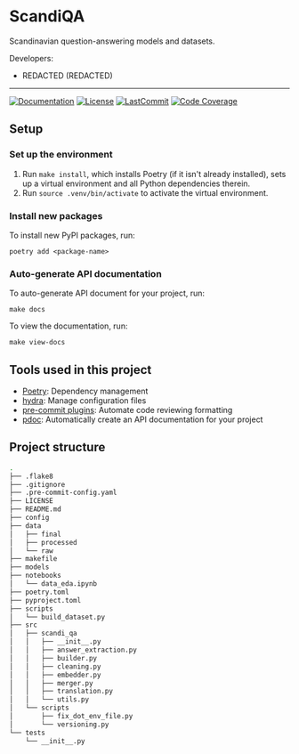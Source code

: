 # ScandiQA

Scandinavian question-answering models and datasets.

Developers:

- REDACTED (REDACTED)

______________________________________________________________________
[![Documentation](https://img.shields.io/badge/docs-passing-green)](https://alexandrainst.github.io/scandi_qa/index.html)
[![License](https://img.shields.io/github/license/alexandrainst/scandi-qa)](https://github.com/alexandrainst/scandi-qa/blob/main/LICENSE)
[![LastCommit](https://img.shields.io/github/last-commit/alexandrainst/scandi-qa)](https://github.com/alexandrainst/scandi-qa/commits/main)
[![Code Coverage](https://img.shields.io/badge/Coverage-0%25-red.svg)](https://github.com/alexandrainst/scandi-qa/tree/main/tests)


## Setup

### Set up the environment

1. Run `make install`, which installs Poetry (if it isn't already installed), sets up a virtual environment and all Python dependencies therein.
2. Run `source .venv/bin/activate` to activate the virtual environment.

### Install new packages

To install new PyPI packages, run:

```
poetry add <package-name>
```

### Auto-generate API documentation

To auto-generate API document for your project, run:

```
make docs
```

To view the documentation, run:

```
make view-docs
```

## Tools used in this project
* [Poetry](https://towardsdatascience.com/how-to-effortlessly-publish-your-python-package-to-pypi-using-poetry-44b305362f9f): Dependency management
* [hydra](https://hydra.cc/): Manage configuration files
* [pre-commit plugins](https://pre-commit.com/): Automate code reviewing formatting
* [pdoc](https://github.com/pdoc3/pdoc): Automatically create an API documentation for your project

## Project structure
```bash
.
├── .flake8
├── .gitignore
├── .pre-commit-config.yaml
├── LICENSE
├── README.md
├── config
├── data
│   ├── final
│   ├── processed
│   └── raw
├── makefile
├── models
├── notebooks
│   └── data_eda.ipynb
├── poetry.toml
├── pyproject.toml
├── scripts
│   └── build_dataset.py
├── src
│   ├── scandi_qa
│   │   ├── __init__.py
│   │   ├── answer_extraction.py
│   │   ├── builder.py
│   │   ├── cleaning.py
│   │   ├── embedder.py
│   │   ├── merger.py
│   │   ├── translation.py
│   │   └── utils.py
│   └── scripts
│       ├── fix_dot_env_file.py
│       └── versioning.py
└── tests
    └── __init__.py
```
